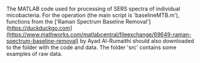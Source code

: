 The MATLAB code used for processing of SERS spectra of individual micobacteria. For the operation (the main script is 'baselineMTB.m'), functions from the ['Raman Spectrum Baseline Removal'](https://duckduckgo.com](https://www.mathworks.com/matlabcentral/fileexchange/69649-raman-spectrum-baseline-removal) by Ayad Al-Rumaithi should also downloaded to the folder with the code and data. The folder 'src' contains some examples of raw data.
